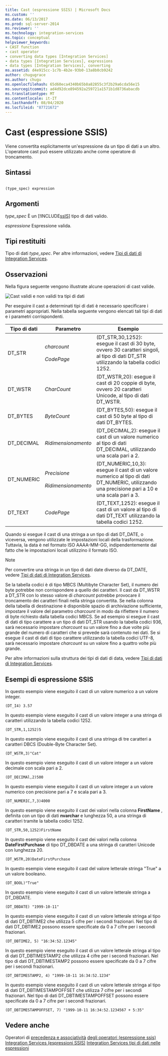 ```yaml
---
title: Cast (espressione SSIS) | Microsoft Docs
ms.custom: ''
ms.date: 06/13/2017
ms.prod: sql-server-2014
ms.reviewer: ''
ms.technology: integration-services
ms.topic: conceptual
helpviewer_keywords:
- CAST function
- cast operator
- converting data types [Integration Services]
- data types [Integration Services], expressions
- data types [Integration Services], converting
ms.assetid: d4e915cc-1c7b-4b2e-93b0-13a8b0cb9242
author: chugugrace
ms.author: chugu
ms.openlocfilehash: 65d60eca4340b65b8a82855c3f2b29a6cda56e15
ms.sourcegitcommit: ad4d92dce894592a259721a1571b1d8736abacdb
ms.translationtype: MT
ms.contentlocale: it-IT
ms.lasthandoff: 08/04/2020
ms.locfileid: "87721672"
---
```

# <a name="cast-ssis-expression"></a>Cast (espressione SSIS)
  Viene convertita esplicitamente un'espressione da un tipo di dati a un altro. L'operatore cast può essere utilizzato anche come operatore di troncamento.

## <a name="syntax"></a>Sintassi

```

(type_spec) expression

```

## <a name="arguments"></a>Argomenti
 *type_spec* È un [!INCLUDE[ssIS](../../includes/ssis-md.md)] tipo di dati valido.

 *espressione* Espressione valida.

## <a name="result-types"></a>Tipi restituiti
 Tipo di dati *type_spec*. Per altre informazioni, vedere [Tipi di dati di Integration Services](../data-flow/integration-services-data-types.md).

## <a name="remarks"></a>Osservazioni
 Nella figura seguente vengono illustrate alcune operazioni di cast valide.

 ![Cast validi e non validi tra tipi di dati](../media/data-conversion.gif "Cast validi e non validi tra tipi di dati")

 Per eseguire il cast a determinati tipi di dati è necessario specificare i parametri appropriati. Nella tabella seguente vengono elencati tali tipi di dati e i parametri corrispondenti.

|Tipo di dati|Parametro|Esempio|
|---------------|---------------|-------------|
|DT_STR|*charcount*<br /><br /> *CodePage*|(DT_STR,30,1252): esegue il cast di 30 byte, ovvero 30 caratteri singoli, al tipo di dati DT_STR utilizzando la tabella codici 1252.|
|DT_WSTR|*CharCount*|(DT_WSTR,20): esegue il cast di 20 coppie di byte, ovvero 20 caratteri Unicode, al tipo di dati DT_WSTR.|
|DT_BYTES|*ByteCount*|(DT_BYTES,50): esegue il cast di 50 byte al tipo di dati DT_BYTES.|
|DT_DECIMAL|*Ridimensionamento*|(DT_DECIMAL,2): esegue il cast di un valore numerico al tipo di dati DT_DECIMAL, utilizzando una scala pari a 2.|
|DT_NUMERIC|*Precisione*<br /><br /> *Ridimensionamento*|(DT_NUMERIC,10,3): esegue il cast di un valore numerico al tipo di dati DT_NUMERIC, utilizzando una precisione pari a 10 e una scala pari a 3.|
|DT_TEXT|*CodePage*|(DT_TEXT,1252): esegue il cast di un valore al tipo di dati DT_TEXT utilizzando la tabella codici 1252.|

 Quando si esegue il cast di una stringa a un tipo di dati DT_DATE, o viceversa, vengono utilizzate le impostazioni locali della trasformazione. Tuttavia, la data è nel formato ISO AAAA-MM-GG, indipendentemente dal fatto che le impostazioni locali utilizzino il formato ISO.

> [!NOTE]
>  Per convertire una stringa in un tipo di dati date diverso da DT_DATE, vedere [Tipi di dati di Integration Services](../data-flow/integration-services-data-types.md).

 Se la tabella codici è di tipo MBCS (Multibyte Character Set), il numero dei byte potrebbe non corrispondere a quello dei caratteri. Il cast da DT_WSTR a DT_STR con lo stesso valore di *charcount* potrebbe provocare il troncamento dei caratteri finali nella stringa convertita. Se nella colonna della tabella di destinazione è disponibile spazio di archiviazione sufficiente, impostare il valore del parametro *charcount* in modo da riflettere il numero di byte richiesto dalla tabella codici MBCS. Se ad esempio si esegue il cast di dati di tipo carattere a un tipo di dati DT_STR usando la tabella codici 936, sarà necessario impostare *charcount* su un valore fino a due volte più grande del numero di caratteri che si prevede sarà contenuto nei dati. Se si esegue il cast di dati di tipo carattere utilizzando la tabella codici UTF-8, sarà necessario impostare *charcount* su un valore fino a quattro volte più grande.

 Per altre informazioni sulla struttura dei tipi di dati di data, vedere [Tipi di dati di Integration Services](../data-flow/integration-services-data-types.md).

## <a name="ssis-expression-examples"></a>Esempi di espressione SSIS
 In questo esempio viene eseguito il cast di un valore numerico a un valore integer.

```
(DT_I4) 3.57
```

 In questo esempio viene eseguito il cast di un valore integer a una stringa di caratteri utilizzando la tabella codici 1252.

```
(DT_STR,1,1252)5
```

 In questo esempio viene eseguito il cast di una stringa di tre caratteri a caratteri DBCS (Double-Byte Character Set).

```
(DT_WSTR,3)"Cat"
```

 In questo esempio viene eseguito il cast di un valore integer a un valore decimale con scala pari a 2.

```
(DT_DECIMAl,2)500
```

 In questo esempio viene eseguito il cast di un valore integer a un valore numerico con precisione pari a 7 e scala pari a 3.

```
(DT_NUMERIC,7,3)4000
```

 In questo esempio viene eseguito il cast dei valori nella colonna **FirstName** , definita con un tipo di dati **nvarchar** e lunghezza 50, a una stringa di caratteri tramite la tabella codici 1252.

```
(DT_STR,50,1252)FirstName
```

 In questo esempio viene eseguito il cast dei valori nella colonna **DateFirstPurchase** di tipo DT_DBDATE a una stringa di caratteri Unicode con lunghezza 20.

```
(DT_WSTR,20)DateFirstPurchase
```

 In questo esempio viene eseguito il cast del valore letterale stringa "True" a un valore booleano.

```
(DT_BOOL)"True"
```

 In questo esempio viene eseguito il cast di un valore letterale stringa a DT_DBDATE.

```
(DT_DBDATE) "1999-10-11"
```

 In questo esempio viene eseguito il cast di un valore letterale stringa al tipo di dati DT_DBTIME2 che utilizza 5 cifre per i secondi frazionari. Nel tipo di dati DT_DBTIME2 possono essere specificate da 0 a 7 cifre per i secondi frazionari.

```
(DT_DBTIME2, 5) "16:34:52.12345"
```

 In questo esempio viene eseguito il cast di un valore letterale stringa al tipo di dati DT_DBTIMESTAMP2 che utilizza 4 cifre per i secondi frazionari. Nel tipo di dati DT_DBTIMESTAMP2 possono essere specificate da 0 a 7 cifre per i secondi frazionari.

```
(DT_DBTIMESTAMP2, 4) "1999-10-11 16:34:52.1234"
```

 In questo esempio viene eseguito il cast di un valore letterale stringa al tipo di dati DT_DBTIMESTAMPOFFSET che utilizza 7 cifre per i secondi frazionari. Nel tipo di dati DT_DBTIMESTAMPOFFSET possono essere specificate da 0 a 7 cifre per i secondi frazionari.

```
(DT_DBTIMESTAMPOFFSET, 7) "1999-10-11 16:34:52.1234567 + 5:35"
```

## <a name="see-also"></a>Vedere anche
 Operatori di [precedenza e associatività](operator-precedence-and-associativity.md) [degli operatori &#40;espressione ssis&#41;](operators-ssis-expression.md) [Integration Services &#40;espressioni SSIS&#41;](integration-services-ssis-expressions.md) [Integration Services tipi di dati nelle espressioni](integration-services-data-types-in-expressions.md)


